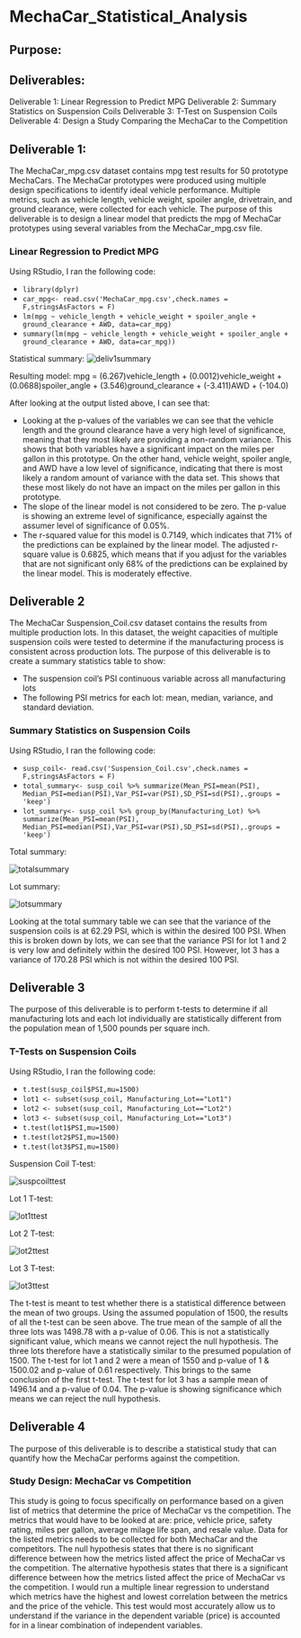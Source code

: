 # MechaCar_Statistical_Analysis

## Purpose:

## Deliverables:
Deliverable 1: Linear Regression to Predict MPG
Deliverable 2: Summary Statistics on Suspension Coils
Deliverable 3: T-Test on Suspension Coils
Deliverable 4: Design a Study Comparing the MechaCar to the Competition


## Deliverable 1:
The MechaCar_mpg.csv dataset contains mpg test results for 50 prototype MechaCars. The MechaCar prototypes were produced using multiple design specifications to identify ideal vehicle performance. Multiple metrics, such as vehicle length, vehicle weight, spoiler angle, drivetrain, and ground clearance, were collected for each vehicle. The purpose of this deliverable is to design a linear model that predicts the mpg of MechaCar prototypes using several variables from the MechaCar_mpg.csv file. 

### Linear Regression to Predict MPG

Using RStudio, I ran the following code: 
- `library(dplyr)`
- `car_mpg<- read.csv('MechaCar_mpg.csv',check.names = F,stringsAsFactors = F)`
- `lm(mpg ~ vehicle_length + vehicle_weight + spoiler_angle + ground_clearance + AWD, data=car_mpg)`
- `summary(lm(mpg ~ vehicle_length + vehicle_weight + spoiler_angle + ground_clearance + AWD, data=car_mpg))`

Statistical summary:
![deliv1summary](https://github.com/andreabassetti/MechaCar_Statistical_Analysis/blob/main/png/deliv1summary.png)

Resulting model: mpg = (6.267)vehicle_length + (0.0012)vehicle_weight + (0.0688)spoiler_angle + (3.546)ground_clearance + (-3.411)AWD + (-104.0)

After looking at the output listed above, I can see that:
- Looking at the p-values of the variables we can see that the vehicle length and the ground clearance have a very high level of significance, meaning that they most likely are providing a non-random variance. This shows that both variables have a significant impact on the miles per gallon in this prototype. On the other hand, vehicle weight, spoiler angle, and AWD have a low level of significance, indicating that there is most likely a random amount of variance with the data set. This shows that these most likely do not have an impact on the miles per gallon in this prototype. 
- The slope of the linear model is not considered to be zero. The p-value is showing an extreme level of significance, especially against the assumer level of significance of 0.05%. 
- The r-squared value for this model is 0.7149, which indicates that 71% of the predictions can be explained by the linear model. The adjusted r-square value is 0.6825, which means that if you adjust for the variables that are not significant only 68% of the predictions can be explained by the linear model. This is moderately effective.

## Deliverable 2
The MechaCar Suspension_Coil.csv dataset contains the results from multiple production lots. In this dataset, the weight capacities of multiple suspension coils were tested to determine if the manufacturing process is consistent across production lots. The purpose of this deliverable is to create a summary statistics table to show:
- The suspension coil’s PSI continuous variable across all manufacturing lots
- The following PSI metrics for each lot: mean, median, variance, and standard deviation.

### Summary Statistics on Suspension Coils
Using RStudio, I ran the following code: 
- `susp_coil<- read.csv('Suspension_Coil.csv',check.names = F,stringsAsFactors = F)`
- `total_summary<- susp_coil %>% summarize(Mean_PSI=mean(PSI), Median_PSI=median(PSI),Var_PSI=var(PSI),SD_PSI=sd(PSI),.groups = 'keep')`
- `lot_summary<- susp_coil %>% group_by(Manufacturing_Lot) %>% summarize(Mean_PSI=mean(PSI), Median_PSI=median(PSI),Var_PSI=var(PSI),SD_PSI=sd(PSI),.groups = 'keep')`

Total summary:

![totalsummary](https://github.com/andreabassetti/MechaCar_Statistical_Analysis/blob/main/png/totalsummary.png)

Lot summary:

![lotsummary](https://github.com/andreabassetti/MechaCar_Statistical_Analysis/blob/main/png/lotsummary.png)

Looking at the total summary table we can see that the variance of the suspension coils is at 62.29 PSI, which is within the desired 100 PSI. When this is broken down by lots, we can see that the variance PSI for lot 1 and 2 is very low and definitely within the desired 100 PSI. However, lot 3 has a variance of 170.28 PSI which is not within the desired 100 PSI. 

## Deliverable 3
The purpose of this deliverable is to perform t-tests to determine if all manufacturing lots and each lot individually are statistically different from the population mean of 1,500 pounds per square inch.

### T-Tests on Suspension Coils

Using RStudio, I ran the following code: 
- `t.test(susp_coil$PSI,mu=1500)`
- `lot1 <- subset(susp_coil, Manufacturing_Lot=="Lot1")`
- `lot2 <- subset(susp_coil, Manufacturing_Lot=="Lot2")`
- `lot3 <- subset(susp_coil, Manufacturing_Lot=="Lot3")`
- `t.test(lot1$PSI,mu=1500)`
- `t.test(lot2$PSI,mu=1500)`
- `t.test(lot3$PSI,mu=1500)`

Suspension Coil T-test:

![suspcoilttest](https://github.com/andreabassetti/MechaCar_Statistical_Analysis/blob/main/png/suspsoilttest.png)

Lot 1 T-test:

![lot1ttest](https://github.com/andreabassetti/MechaCar_Statistical_Analysis/blob/main/png/lot1ttest.png)

Lot 2 T-test:

![lot2ttest](https://github.com/andreabassetti/MechaCar_Statistical_Analysis/blob/main/png/lot2ttest.png)

Lot 3 T-test:

![lot3ttest](https://github.com/andreabassetti/MechaCar_Statistical_Analysis/blob/main/png/lot3ttest.png)

The t-test is meant to test whether there is a statistical difference between the mean of two groups. Using the assumed population of 1500, the results of all the t-test can be seen above. The true mean of the sample of all the three lots was 1498.78 with a p-value of 0.06. This is not a statistically significant value, which means we cannot reject the null hypothesis. The three lots therefore have a statistically similar to the presumed population of 1500. The t-test for lot 1 and 2 were a mean of 1550 and p-value of 1 & 1500.02 and p-value of 0.61 respectively. This brings to the same conclusion of the first t-test. The t-test for lot 3 has a sample mean of 1496.14 and a p-value of 0.04. The p-value is showing significance which means we can reject the null hypothesis. 

## Deliverable 4
The purpose of this deliverable is to describe a statistical study that can quantify how the MechaCar performs against the competition.
### Study Design: MechaCar vs Competition
This study is going to focus specifically on performance based on a given list of metrics that determine the price of MechaCar vs the competition. The metrics that would have to be looked at are: price, vehicle price, safety rating, miles per gallon, average milage life span, and resale value. Data for the listed metrics needs to be collected for both MechaCar and the competitors. The null hypothesis states that there is no significant difference between how the metrics listed affect the price of MechaCar vs the competition. The alternative hypothesis states that there is a significant difference between how the metrics listed affect the price of MechaCar vs the competition. I would run a multiple linear regression to understand which metrics have the highest and lowest correlation between the metrics and the price of the vehicle. This test would most accurately allow us to understand if the variance in the dependent variable (price) is accounted for in a linear combination of independent variables.


